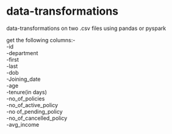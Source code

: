 # data-transformations
data-transformations on two .csv files using pandas or pyspark

get the following columns:-  
-id    
-department    
-first    
-last    
-dob     
-Joining_date   
-age   
-tenure(in days)  
-no_of_policies  
-no_of_active_policy  
-no of_pending_policy  
-no_of_cancelled_policy  
-avg_income
